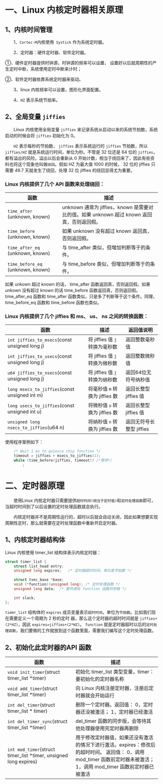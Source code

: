# 一、Linux 内核定时器相关原理
## 1、内核时间管理
&emsp;&emsp;1、`Cortec-M`内核使用` Systick` 作为系统定时器。

&emsp;&emsp;2、定时器：硬件定时器、软件定时器。

①、硬件定时器提供时钟源，时钟源的频率可以设置， 设置好以后就周期性的产生定时中断，系统使用定时中断来计时；

②、软件定时器依靠系统定时器来驱动。

&emsp;&emsp;3、linux 内核频率可以设置，图形化界面配置。

&emsp;&emsp;4、`HZ` 表示系统节拍率。

## 2、全局变量 `jiffies`
&emsp;&emsp;Linux 内核使用全局变量 `jiffies` 来记录系统从启动以来的系统节拍数，系统启动的时候会将 `jiffies` 初始化为 0。

&emsp;&emsp;`HZ` 表示每秒的节拍数， `jiffies` 表示系统运行的 `jiffies` 节拍数，所以 `jiffies/HZ` 就是系统运行时间，单位为秒。不管是 32 位还是 64 位的 `jiffies`，都有溢出的风险，溢出以后会重新从 0 开始计数，相当于绕回来了，因此有些资料也将这个现象也叫做`绕回`。假如 HZ 为最大值 1000 的时候， 32 位的 jiffies 只需要 49.7 天就发生了绕回，处理 32 位 jiffies 的绕回显得尤为重要。

### Linux 内核提供了几个 API 函数来处理绕回：
| 函数                                  | 描述                                                          |
|-------------------------------------|---------------------------------------------------------------|
| `time_after` (unknown, known)       | unknown 通常为 jiffies，known 是需要对比的值。如果 unknown 超过 known 返回真，否则返回假。 |
| `time_before` (unknown, known)      | 如果 unknown 没有超过 known 返回真，否则返回假。                    |
| `time_after_eq` (unknown, known)    | 与 time_after 类似，但增加判断等于的条件。                          |
| `time_before_eq` (unknown, known)   | 与 time_before 类似，但增加判断等于的条件。                         |

如果 unkown 超过 known 的话， time_after 函数返回真，否则返回假。如果 unkown 没有超过 known 的话 time_before 函数返回真，否则返回假。 time_after_eq 函数和 time_after 函数类似，只是多了判断等于这个条件。同理，time_before_eq 函数和 time_before 函数也类似。

### Linux 内核提供了几个 jiffies 和 ms、 us、 ns 之间的转换函数：

| 函数                                       | 描述                                                                 | 返回值说明               |
|--------------------------------------------|----------------------------------------------------------------------|--------------------------|
| `int jiffies_to_msecs`(const unsigned long j) | 将 jiffies 值 `j` 转换为毫秒数                                   | 返回整数毫秒值           |
| `int jiffies_to_usecs`(const unsigned long j) | 将 jiffies 值 `j` 转换为微秒数                                   | 返回整数微秒值           |
| `u64 jiffies_to_nsecs`(const unsigned long j) | 将 jiffies 值 `j` 转换为纳秒数                                   | 返回64位无符号纳秒值     |
| `long msecs_to_jiffies`(const unsigned int m) | 将毫秒值 `m` 转换为 jiffies 数                                 | 返回长整型 jiffies 值    |
| `long usecs_to_jiffies`(const unsigned int u) | 将微秒值 `u` 转换为 jiffies 数                                 | 返回长整型 jiffies 值    |
| `unsigned long nsecs_to_jiffies`(u64 n)      | 将纳秒值 `n` 转换为 jiffies 数                                 | 返回无符号长整型 jiffies |

使用程序案例如下：
```cpp
	/* Wait 1 ms to quiesce chip function */
	timeout = jiffies + msecs_to_jiffies(1);
	while (time_before(jiffies, timeout)) /*等待*/
		;
```

# 二、定时器原理
&emsp;&emsp;使用Linux 内核定时器只需要提供`超时时间(相当于定时值)`和`定时处理函数`即可，当超时时间到了以后设置的定时处理函数就会执行。

&emsp;&emsp;内核定时器并不是周期性运行的，超时以后就会自动关闭，因此如果想要实现周期性定时，那么就需要在定时处理函数中重新开启定时器。

## 1、内核定时器结构体
Linux 内核使用 timer_list 结构体表示内核定时器：
```cpp
struct timer_list {  
	struct list_head entry;  
	unsigned long expires;   /* 定时器超时时间，单位是节拍数 */
	
	struct tvec_base *base;
	void (*function)(unsigned long); /* 定时处理函数 */
	unsigned long data;  /* 要传递给 function 函数的参数 */
	
	int slack;  
};
```
`tiemr_list` 结构体的 `expires` 成员变量表示`超时时间`，单位为`节拍数`。比如我们现在需要定义一个周期为 2 秒的定时 器，那么这个定时器的超时时间就是 `jiffies+(2*HZ)`，因此 `expires=jiffies+(2*HZ)`。 `function` 就是定时器超时以后的`定时处理函数`，我们要做的工作就放到这个函数里面，需要我们编写这个定时处理函数。

## 2、初始化此定时器的API 函数
| 函数                                       | 描述                                              |
|--------------------------------------------|--------------------------------------------------|
| `void init_timer`(struct timer_list *timer) | 初始化 timer_list 类型变量，timer：要初始化的定时器名称|
| `void add_timer`(struct timer_list *timer)  | 向 Linux 内核注册定时器，注册后定时器就会开始运行       |
| `int del_timer`(struct timer_list * timer)  | 删除一个定时器。返回值： 0，定时器还没被激活； 1，定时器已经激活 |
| `int del_timer_sync`(struct timer_list *timer) | del_timer 函数的同步版，会等待其他处理器使用完定时器再删除  |
| `int mod_timer`(struct timer_list *timer, unsigned long expires) |用于修改定时器值，如果还没有激活的情况下进行激活。expires：修改后的超时时间。 返回值： 0，调用 mod_timer 函数前定时器未被激活； 1，调用 mod_timer 函数前定时器已被激活 |
<!--stackedit_data:
eyJoaXN0b3J5IjpbOTg0NjIwOTIwLDE3NDQxMTEzMTcsMTM2OD
I5MzIxOSwtMTg4NTk0NzUxLDIwNTU1NjA5NSwtODgzMDMzMTU1
LDMxNzMxNzAxMiwxODkxNDg1NjhdfQ==
-->
